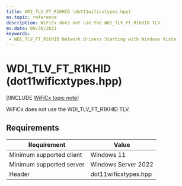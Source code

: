 ```yaml
---
title: WDI_TLV_FT_R1KHID (dot11wificxtypes.hpp)
ms.topic: reference
description: WiFiCx does not use the WDI_TLV_FT_R1KHID TLV.
ms.date: 09/30/2021
keywords:
 - WDI_TLV_FT_R1KHID Network Drivers Starting with Windows Vista
---
```


# WDI\_TLV\_FT\_R1KHID (dot11wificxtypes.hpp)

[!INCLUDE [WiFiCx topic note](../includes/wificx-version-warning.md)]

WiFiCx does not use the WDI_TLV_FT_R1KHID TLV.

## Requirements

|Requirement|Value|
|--- |--- |
|Minimum supported client|Windows 11|
|Minimum supported server|Windows Server 2022|
|Header|dot11wificxtypes.hpp|


 

 




